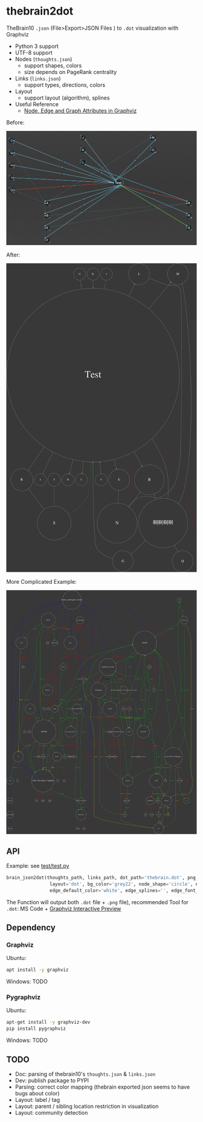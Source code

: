 # thebrain2dot

TheBrain10 `.json` (File>Export>JSON Files 
) to `.dot` visualization with Graphviz

- Python 3 support
- UTF-8 support
- Nodes (`thoughts.json`)
    - support shapes, colors
    - size depends on PageRank centrality
- Links (`links.json`)
    - support types, directions, colors
- Layout
    - support layout (algorithm), splines
- Useful Reference
    - [Node, Edge and Graph Attributes in Graphviz](https://graphviz.gitlab.io/_pages/doc/info/attrs.html)

Before:

![thebrain10 screenshot](test/thebrain_screenshot.png)

After:

![](test/thebrain.png)

More Complicated Example:

![](test/thebrain_complex.PNG)

## API

Example: see [test/test.py](test/test.py)

```python
brain_json2dot(thoughts_path, links_path, dot_path='thebrain.dot', png_path='thebrain.png', 
                layout='dot', bg_color='grey22', node_shape='circle', node_color='white', 
                edge_default_color='white', edge_splines='', edge_font_size=10)
```

The Function will output both `.dot` file + `.png` file), recommended Tool for `.dot`: MS Code + [Graphviz Interactive Preview](https://marketplace.visualstudio.com/items?itemName=tintinweb.graphviz-interactive-preview)

## Dependency

### Graphviz

Ubuntu:

```bash
apt install -y graphviz
```

Windows: TODO

### Pygraphviz

Ubuntu:

```bash
apt-get install -y graphviz-dev
pip install pygraphviz
```

Windows: TODO


## TODO

- Doc: parsing of thebrain10's `thoughts.json` & `links.json`
- Dev: publish package to PYPI
- Parsing: correct color mapping (thebrain exported json seems to have bugs about color)
- Layout: label / tag
- Layout: parent / sibling location restriction in visualization
- Layout: community detection
